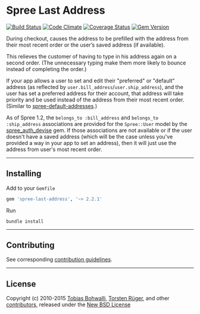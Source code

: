 # Spree Last Address

[![Build Status](https://travis-ci.org/futhr/spree-last-address.svg?branch=2-2-stable)](https://travis-ci.org/futhr/spree-last-address)
[![Code Climate](https://codeclimate.com/github/futhr/spree-last-address/badges/gpa.svg)](https://codeclimate.com/github/futhr/spree-last-address)
[![Coverage Status](https://img.shields.io/coveralls/futhr/spree-last-address.svg)](https://coveralls.io/r/futhr/spree-last-address?branch=2-2-stable)
[![Gem Version](https://badge.fury.io/rb/spree-last-address.svg)](http://badge.fury.io/rb/spree-last-address)

During checkout, causes the address to be prefilled with the address from their most recent order or the user’s saved address (if available).

This relieves the customer of having to type in his address again on a second order. (The unnecessary typing make them more likely to bounce instead of completing the order.)

If your app allows a user to set and edit their "preferred" or "default" address (as reflected by `user.bill_address`/`user.ship_address`), and the user has set a preferred address for their account, that address will take priority and be used instead of the address from their most recent order. (Similar to [spree-default-addresses][1].)

As of Spree 1.2, the `belongs_to :bill_address` and `belongs_to :ship_address` associations are provided for the `Spree::User` model by the [spree_auth_devise][2] gem. If those associations are not available or if the user doesn't have a saved address (which will be the case unless you've provided a way in your app to set an address), then it will just use the address from user's most recent order.

---

## Installing

Add to your `Gemfile`
```ruby
gem 'spree-last-address', '~> 2.2.1'
```

Run

    bundle install

---

## Contributing

See corresponding [contribution guidelines][3].

---

## License

Copyright (c) 2010-2015 [Tobias Bohwalli][4], [Torsten Rüger][5], and other [contributors][6], released under the [New BSD License][7]

[1]: https://github.com/swistak/spree-default-addresses
[2]: https://github.com/spree/spree_auth_devise
[3]: https://github.com/futhr/spree-last-address/blob/2-2-stable/CONTRIBUTING.md
[4]: https://github.com/futhr
[5]: https://github.com/dancinglightning
[6]: https://github.com/futhr/spree-last-address/graphs/contributors
[7]: https://github.com/futhr/spree-last-address/blob/2-2-stable/LICENSE.md
